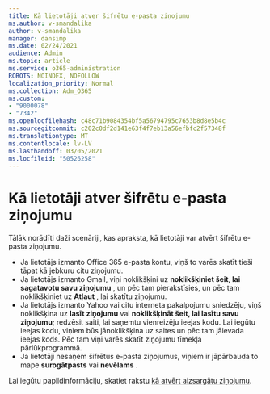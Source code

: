 ```yaml
---
title: Kā lietotāji atver šifrētu e-pasta ziņojumu
ms.author: v-smandalika
author: v-smandalika
manager: dansimp
ms.date: 02/24/2021
audience: Admin
ms.topic: article
ms.service: o365-administration
ROBOTS: NOINDEX, NOFOLLOW
localization_priority: Normal
ms.collection: Adm_O365
ms.custom:
- "9000078"
- "7342"
ms.openlocfilehash: c48c71b9084354bf5a56794795c7653b8d8e5b4c
ms.sourcegitcommit: c202c0df2d141e63f4f7eb13a56efbfc2f57348f
ms.translationtype: MT
ms.contentlocale: lv-LV
ms.lasthandoff: 03/05/2021
ms.locfileid: "50526258"
---
```

# <a name="how-users-open-an-encrypted-email-message"></a>Kā lietotāji atver šifrētu e-pasta ziņojumu

Tālāk norādīti daži scenāriji, kas apraksta, kā lietotāji var atvērt šifrētu e-pasta ziņojumu.

- Ja lietotājs izmanto Office 365 e-pasta kontu, viņš to varēs skatīt tieši tāpat kā jebkuru citu ziņojumu.
- Ja lietotājs izmanto Gmail, viņi noklikšķini uz **noklikšķiniet šeit, lai sagatavotu savu ziņojumu** , un pēc tam pierakstīsies, un pēc tam noklikšķiniet uz **Atļaut** , lai skatītu ziņojumu.
- Ja lietotājs izmanto Yahoo vai citu interneta pakalpojumu sniedzēju, viņš noklikšķina uz **lasīt ziņojumu** vai **noklikšķināt šeit, lai lasītu savu ziņojumu**; redzēsit saiti, lai saņemtu vienreizēju ieejas kodu. Lai iegūtu ieejas kodu, viņiem būs jānoklikšķina uz saites un pēc tam jāievada ieejas kods. Pēc tam viņi varēs skatīt ziņojumu tīmekļa pārlūkprogrammā.
- Ja lietotāji nesaņem šifrētus e-pasta ziņojumus, viņiem ir jāpārbauda to mape **surogātpasts** vai **nevēlams** .

Lai iegūtu papildinformāciju, skatiet rakstu [kā atvērt aizsargātu ziņojumu](https://support.microsoft.com/topic/how-do-i-open-a-protected-message-1157a286-8ecc-4b1e-ac43-2a608fbf3098).